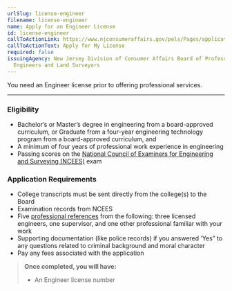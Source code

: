 ```yaml
---
urlSlug: license-engineer
filename: license-engineer
name: Apply for an Engineer License
id: license-engineer
callToActionLink: https://www.njconsumeraffairs.gov/pels/Pages/applications.aspx
callToActionText: Apply for My License
required: false
issuingAgency: New Jersey Division of Consumer Affairs Board of Professional
  Engineers and Land Surveyors
---
```

You need an Engineer license prior to offering professional services.

---
### Eligibility
- Bachelor’s or Master’s degree in engineering from a board-approved curriculum, or
Graduate from a four-year engineering technology program from a board-approved curriculum, and
- A minimum of four years of professional work experience in engineering
- Passing scores on the [National Council of Examiners for Engineering and Surveying (NCEES)](https://ncees.org/engineering/) exam

### Application Requirements
- College transcripts must be sent directly from the college(s) to the Board
- Examination records from NCEES
- Five [professional references](https://www.njconsumeraffairs.gov/pels/Applications/Professional-Engineer-Reference-Form.pdf) from the following: three licensed engineers, one supervisor, and one other professional familiar with your work
- Supporting documentation (like police records) if you answered ‘Yes” to any questions related to criminal background and moral character
- Pay any fees associated with the application

>**Once completed, you will have:**
>- An Engineer license number

